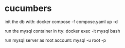 # cucumbers

init the db with:
docker compose -f compose.yaml up -d

run the mysql container in tty:
docker exec -it mysql bash

run mysql server as root account:
mysql -u root -p
